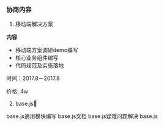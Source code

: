 ### 协商内容

1. 移动端解决方案

**内容**

+ 移动端方案调研demo编写
+ 核心业务组件编写
+ 代码规范及实施落地

时间：2017.8－2017.8

价格: 4w

2. base.js

base.js通用模块编写
base.js文档
base.js疑难问题解决
base.js